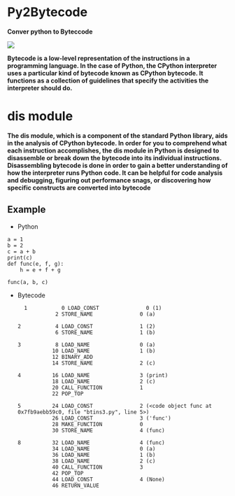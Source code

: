 # Py2Bytecode

<b>Conver python to Byteccode</b>


<img src="https://github.com/user-attachments/assets/f78dc3aa-db70-4dc6-a337-06cfb0bec7ab">


<b>Bytecode is a low-level representation of the instructions in a programming language.
In the case of Python, the CPython interpreter uses a particular kind of bytecode known as CPython bytecode. It functions as a collection of guidelines that specify the activities the interpreter should do.



# dis module

The dis module, which is a component of the standard Python library, aids in the analysis of CPython bytecode. In order for you to comprehend what each instruction accomplishes, the dis module in Python is designed to disassemble or break down the bytecode into its individual instructions.
Disassembling bytecode is done in order to gain a better understanding of how the interpreter runs Python code. It can be helpful for code analysis and debugging, figuring out performance snags, or discovering how specific constructs are converted into bytecode</b>


## Example

- Python

```
a = 1
b = 2
c = a + b
print(c)
def func(e, f, g):
    h = e + f + g

func(a, b, c)
```

- Bytecode

  ```
    1           0 LOAD_CONST               0 (1)
              2 STORE_NAME               0 (a)

  2           4 LOAD_CONST               1 (2)
              6 STORE_NAME               1 (b)

  3           8 LOAD_NAME                0 (a)
             10 LOAD_NAME                1 (b)
             12 BINARY_ADD
             14 STORE_NAME               2 (c)

  4          16 LOAD_NAME                3 (print)
             18 LOAD_NAME                2 (c)
             20 CALL_FUNCTION            1
             22 POP_TOP

  5          24 LOAD_CONST               2 (<code object func at 0x7fb9aebb59c0, file "btins3.py", line 5>)
             26 LOAD_CONST               3 ('func')
             28 MAKE_FUNCTION            0
             30 STORE_NAME               4 (func)

  8          32 LOAD_NAME                4 (func)
             34 LOAD_NAME                0 (a)
             36 LOAD_NAME                1 (b)
             38 LOAD_NAME                2 (c)
             40 CALL_FUNCTION            3
             42 POP_TOP
             44 LOAD_CONST               4 (None)
             46 RETURN_VALUE
```
